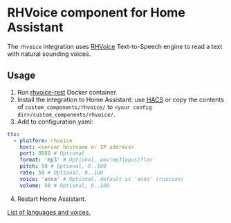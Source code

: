 # RHVoice component for Home Assistant

The `rhvoice` integration uses [RHVoice](https://github.com/Olga-Yakovleva/RHVoice) Text-to-Speech engine to read a text with natural sounding voices.

## Usage

1. Run [rhvoice-rest](https://hub.docker.com/r/aculeasis/rhvoice-rest/) Docker container.
2. Install the integration to Home Assistant: use [HACS](https://hacs.xyz/) or copy the contents of `custom_components/rhvoice/` to `<your config dir>/custom_components/rhvoice/`.
3. Add to configuration.yaml:

```yaml
tts:
  - platform: rhvoice
    host: <server hostname or IP address>
    port: 8080 # Optional
    format: 'mp3' # Optional, wav|mp3|opus|flac
    pitch: 50 # Optional, 0..100
    rate: 50 # Optional, 0..100
    voice: 'anna' # Optional, default is 'anna' (russian)
    volume: 50 # Optional, 0..100
```

4. Restart Home Assistant.

[List of languages and voices.](https://github.com/Olga-Yakovleva/RHVoice/wiki/Latest-version)
